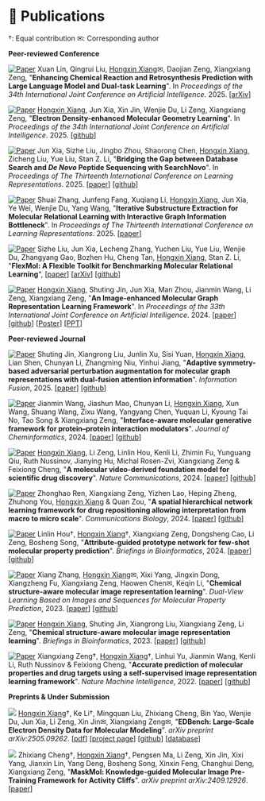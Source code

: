 
# 📝 Publications 
†: Equal contribution ✉: Corresponding author



**Peer-reviewed Conference**

[![Paper](https://img.shields.io/badge/IJCAI-2025-blue)](TODO) Xuan Lin, Qingrui Liu, <u>Hongxin Xiang</u>✉, Daojian Zeng, Xiangxiang Zeng, "**Enhancing Chemical Reaction and Retrosynthesis Prediction with Large Language Model and Dual-task Learning**". In *Proceedings of the 34th International Joint Conference on Artificial Intelligence*. 2025. [[arXiv](https://arxiv.org/abs/2505.02639)]

[![Paper](https://img.shields.io/badge/IJCAI-2025-blue)](TODO) <u>Hongxin Xiang</u>, Jun Xia, Xin Jin, Wenjie Du, Li Zeng, Xiangxiang Zeng, "**Electron Density-enhanced Molecular Geometry Learning**". In *Proceedings of the 34th International Joint Conference on Artificial Intelligence*. 2025. [[github](https://github.com/HongxinXiang/EDG)]

[![Paper](https://img.shields.io/badge/ICLR-2025-blue)](https://openreview.net/forum?id=SjMtxqdQ73) Jun Xia, Sizhe Liu, Jingbo Zhou, Shaorong Chen, <u>Hongxin Xiang</u>, Zicheng Liu, Yue Liu, Stan Z. Li, "**Bridging the Gap between Database Search and *De Novo* Peptide Sequencing with SearchNovo**". In *Proceedings of The Thirteenth International Conference on Learning Representations*. 2025. [[paper](https://openreview.net/forum?id=SjMtxqdQ73)] [[github](https://github.com/junxia97/SearchNovo)]

[![Paper](https://img.shields.io/badge/ICLR-2025-blue)](TODO) Shuai Zhang, Junfeng Fang, Xuqiang Li, <u>Hongxin Xiang</u>, Jun Xia, Ye Wei, Wenjie Du, Yang Wang, "**Iterative Substructure Extraction for Molecular Relational Learning with Interactive Graph Information Bottleneck**". In *Proceedings of The Thirteenth International Conference on Learning Representations*. 2025. [[paper](https://openreview.net/forum?id=3kiZ5S5WkY)]

[![Paper](https://img.shields.io/badge/NeurIPS-2024-blue)](https://neurips.cc/virtual/2024/poster/97484) Sizhe Liu, Jun Xia, Lecheng Zhang, Yuchen Liu, Yue Liu, Wenjie Du, Zhangyang Gao, Bozhen Hu, Cheng Tan, <u>Hongxin Xiang</u>, Stan Z. Li, "**FlexMol: A Flexible Toolkit for Benchmarking Molecular Relational Learning**", [[paper](https://neurips.cc/virtual/2024/poster/97484)] [[arXiv](https://arxiv.org/abs/2410.15010)] [[github](https://github.com/Steven51516/FlexMol)]

[![Paper](https://img.shields.io/badge/IJCAI-2024-blue)](https://www.ijcai.org/proceedings/2024/675) <u>Hongxin Xiang</u>, Shuting Jin, Jun Xia, Man Zhou, Jianmin Wang, Li Zeng, Xiangxiang Zeng, "**An Image-enhanced Molecular Graph Representation Learning Framework**". In *Proceedings of the 33th International Joint Conference on Artificial Intelligence*. 2024. [[paper](https://www.ijcai.org/proceedings/2024/675)] [[github](https://github.com/HongxinXiang/IEM)] [[Poster](https://github.com/HongxinXiang/IEM/blob/main/assets/poster.pdf)] [[PPT](https://github.com/HongxinXiang/IEM/blob/main/assets/ppt.pdf)]

**Peer-reviewed Journal**

[![Paper](https://img.shields.io/badge/IF-2025-green)](https://www.sciencedirect.com/science/article/pii/S1566253525001356) Shuting Jin, Xiangrong Liu, Junlin Xu, Sisi Yuan, <u>Hongxin Xiang</u>, Lian Shen, Chunyan Li, Zhangming Niu, Yinhui Jiang, "**Adaptive symmetry-based adversarial perturbation augmentation for molecular graph representations with dual-fusion attention information**". *Information Fusion*, 2025. [[paper](https://www.sciencedirect.com/science/article/pii/S1566253525001356)] [[github](https://github.com/stjin-XMU/GapCL)]

[![Paper](https://img.shields.io/badge/JC-2024-green)](https://jcheminf.biomedcentral.com/articles/10.1186/s13321-024-00930-0) Jianmin Wang, Jiashun Mao, Chunyan Li, <u>Hongxin Xiang</u>, Xun Wang, Shuang Wang, Zixu Wang, Yangyang Chen, Yuquan Li, Kyoung Tai No, Tao Song & Xiangxiang Zeng, "**Interface-aware molecular generative framework for protein–protein interaction modulators**". *Journal of Cheminformatics*, 2024. [[paper](https://jcheminf.biomedcentral.com/articles/10.1186/s13321-024-00930-0)] [[github](https://github.com/AspirinCode/GENiPPI)]

[![Paper](https://img.shields.io/badge/NC-2024-green)](https://www.nature.com/articles/s41467-024-53742-z) <u>Hongxin Xiang</u>, Li Zeng, Linlin Hou, Kenli Li, Zhimin Fu, Yunguang Qiu, Ruth Nussinov, Jianying Hu, Michal Rosen-Zvi, Xiangxiang Zeng & Feixiong Cheng, "**A molecular video-derived foundation model for scientific drug discovery**". *Nature Communications*, 2024. [[paper](https://www.nature.com/articles/s41467-024-53742-z)] [[github](https://github.com/HongxinXiang/VideoMol)]

[![Paper](https://img.shields.io/badge/CB-2024-green)](http://nature.com/articles/s42003-024-07107-3) Zhonghao Ren, Xiangxiang Zeng, Yizhen Lao, Heping Zheng, Zhuhong You, <u>Hongxin Xiang</u> & Quan Zou, "**A spatial hierarchical network learning framework for drug repositioning allowing interpretation from macro to micro scale**". *Communications Biology*, 2024. [[paper](http://nature.com/articles/s42003-024-07107-3)] [[github](https://github.com/MrPhil/SpHN-VDA)]

[![Paper](https://img.shields.io/badge/BIB-2024-green)](https://academic.oup.com/bib/article/25/5/bbae394/7731658) Linlin Hou†, <u>Hongxin Xiang</u>†, Xiangxiang Zeng, Dongsheng Cao, Li Zeng, Bosheng Song, "**Attribute-guided prototype network for few-shot molecular property prediction**". *Briefings in Bioinformatics*, 2024. [[paper](https://academic.oup.com/bib/article/25/5/bbae394/7731658)] [[github](https://github.com/hou29/few-shot-MPP)]

[![Paper](https://img.shields.io/badge/JBHI-2023-green)](https://ieeexplore.ieee.org/document/10375706) Xiang Zhang, <u>Hongxin Xiang</u>✉, Xixi Yang, Jingxin Dong, Xiangzheng Fu, Xiangxiang Zeng, Haowen Chen✉, Keqin Li, "**Chemical structure-aware molecular image representation learning**". *Dual-View Learning Based on Images and Sequences for Molecular Property Prediction*, 2023. [[paper](https://ieeexplore.ieee.org/document/10375706)] [[github](https://github.com/Mrzhang1999/ISMol)]

[![Paper](https://img.shields.io/badge/BIB-2023-green)](https://academic.oup.com/bib/article/24/6/bbad404/7424448) <u>Hongxin Xiang</u>, Shuting Jin, Xiangrong Liu, Xiangxiang Zeng, Li Zeng, "**Chemical structure-aware molecular image representation learning**". *Briefings in Bioinformatics*, 2023. [[paper](https://academic.oup.com/bib/article/24/6/bbad404/7424448)] [[github](https://github.com/HongxinXiang/CGIP)]

[![Paper](https://img.shields.io/badge/NMI-2022-green)](https://www.nature.com/articles/s42256-022-00557-6) Xiangxiang Zeng†, <u>Hongxin Xiang</u>†, Linhui Yu, Jianmin Wang, Kenli Li, Ruth Nussinov & Feixiong Cheng, "**Accurate prediction of molecular properties and drug targets using a self-supervised image representation learning framework**". *Nature Machine Intelligence*, 2022. [[paper](https://www.nature.com/articles/s42256-022-00557-6)] [[github](https://github.com/HongxinXiang/ImageMol)]

**Preprints & Under Submission**

<a href='https://arxiv.org/abs/2505.09262'><img src='https://img.shields.io/badge/Arxiv-2505.09262-A42C25?style=flat&logo=arXiv&logoColor=A42C25'></a> <u>Hongxin Xiang</u>†, Ke Li†, Mingquan Liu, Zhixiang Cheng, Bin Yao, Wenjie Du, Jun Xia, Li Zeng, Xin Jin✉, Xiangxiang Zeng✉, "**EDBench: Large-Scale Electron Density Data for Molecular Modeling**". *arXiv preprint arXiv:2505.09262*. [[pdf](https://arxiv.org/pdf/2505.09262)] [[project page](https://hongxinxiang.github.io/projects/EDBench/)] [[github](https://github.com/HongxinXiang/EDBench)] [[database](https://dataverse.harvard.edu/dataverse/EDBench)]

<a href='https://arxiv.org/abs/2409.12926'><img src='https://img.shields.io/badge/Arxiv-2409.12926-A42C25?style=flat&logo=arXiv&logoColor=A42C25'></a> Zhixiang Cheng†, <u>Hongxin Xiang</u>†, Pengsen Ma, Li Zeng, Xin Jin, Xixi Yang, Jianxin Lin, Yang Deng, Bosheng Song, Xinxin Feng, Changhui Deng, Xiangxiang Zeng, "**MaskMol: Knowledge-guided Molecular Image Pre-Training Framework for Activity Cliffs**". *arXiv preprint arXiv:2409.12926*. [[paper](https://arxiv.org/abs/2409.12926)]

